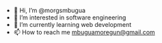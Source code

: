 - 👋 Hi, I’m @morgsmbugua
- 👀 I’m interested in software engineering
- 🌱 I’m currently learning web development
- 📫 How to reach me mbuguamoregun@gmail.com

<!---
morgsmbugua/morgsmbugua is a ✨ special ✨ repository because its `README.md` (this file) appears on your GitHub profile.
You can click the Preview link to take a look at your changes.
--->
